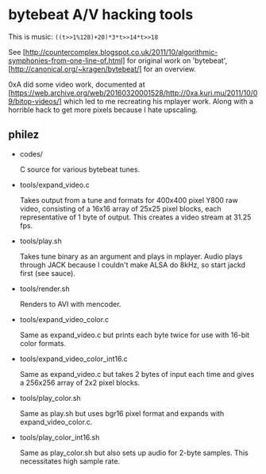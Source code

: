 bytebeat A/V hacking tools
==========================

This is music:
`((t>>1%128)+20)*3*t>>14*t>>18`

See
[http://countercomplex.blogspot.co.uk/2011/10/algorithmic-symphonies-from-one-line-of.html]
for original work on 'bytebeat',
[http://canonical.org/~kragen/bytebeat/]
for an overview.

0xA did some video work, documented at
[https://web.archive.org/web/20160320001528/http://0xa.kuri.mu/2011/10/09/bitop-videos/]
which led to me recreating his mplayer work. Along with a horrible hack to get 
more pixels because I hate upscaling.


philez
------

 * codes/

   C source for various bytebeat tunes.

 * tools/expand_video.c

   Takes output from a tune and formats for 400x400 pixel Y800 raw video, 
   consisting of a 16x16 array of 25x25 pixel blocks, each representative of 
   1 byte of output. This creates a video stream at 31.25 fps.

 * tools/play.sh

   Takes tune binary as an argument and plays in mplayer. Audio plays through 
   JACK because I couldn't make ALSA do 8kHz, so start jackd first (see sauce).

 * tools/render.sh

   Renders to AVI with mencoder.

 * tools/expand_video_color.c

   Same as expand_video.c but prints each byte twice for use with 16-bit color 
   formats.

 * tools/expand_video_color_int16.c

   Same as expand_video.c but takes 2 bytes of input each time and gives a 
   256x256 array of 2x2 pixel blocks.

 * tools/play_color.sh

   Same as play.sh but uses bgr16 pixel format and expands with 
   expand_video_color.c.

 * tools/play_color_int16.sh

   Same as play_color.sh but also sets up audio for 2-byte samples. This 
   necessitates high sample rate.
